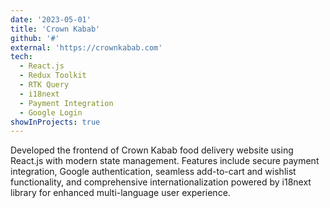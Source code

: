 ```yaml
---
date: '2023-05-01'
title: 'Crown Kabab'
github: '#'
external: 'https://crownkabab.com'
tech:
  - React.js
  - Redux Toolkit
  - RTK Query
  - i18next
  - Payment Integration
  - Google Login
showInProjects: true
---
```


Developed the frontend of Crown Kabab food delivery website using React.js with modern state management. Features include secure payment integration, Google authentication, seamless add-to-cart and wishlist functionality, and comprehensive internationalization powered by i18next library for enhanced multi-language user experience.